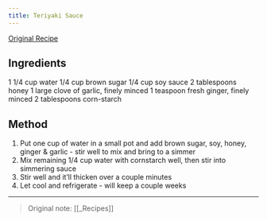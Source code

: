 ```yaml
---
title: Teriyaki Sauce
---
```




[Original Recipe](https://www.thecookingguy.com/cookbook/2019/1/3/teriyaki-sauce?rq=teriyaki)

## Ingredients
1 1/4 cup water
1/4 cup brown sugar
1/4 cup soy sauce
2 tablespoons honey
1 large clove of garlic, finely minced
1 teaspoon fresh ginger, finely minced
2 tablespoons corn-starch

## Method
1.  Put one cup of water in a small pot and add brown sugar, soy, honey, ginger & garlic - stir well to mix and bring to a simmer
2.  Mix remaining 1/4 cup water with cornstarch well, then stir into simmering sauce
3.  Stir well and it’ll thicken over a couple minutes
4.  Let cool and refrigerate - will keep a couple weeks

----

> Original note: [[_Recipes]]

